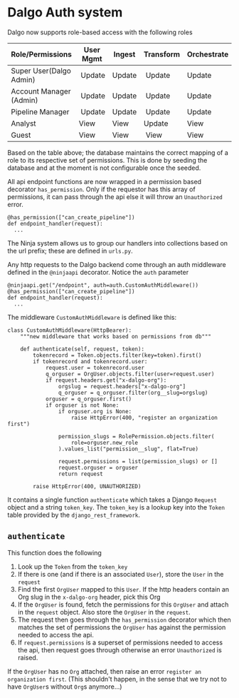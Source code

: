 # Dalgo Auth system

Dalgo now supports role-based access with the following roles

Role/Permissions | User Mgmt | Ingest | Transform | Orchestrate | Usage Dashboard | Analytics
-- | -- | -- | -- | -- | -- | --
Super User(Dalgo Admin) |  Update | Update |  Update | Update |  View |  Update
Account Manager (Admin) |  Update | Update |  Update | Update |  View |  Update
Pipeline Manager |  Update | Update |  Update | Update  |  View |  View
Analyst | View  | View  | Update | View  |  View | View
Guest | View  | View  | View | View | View  |  View

Based on the table above; the database maintains the correct mapping of a role to its respective set of permissions. This is done by seeding the database and at the moment is not configurable once the seeded.

All api endpoint functions are now wrapped in a permission based decorator `has_permission`. Only if the requestor has this array of permissions, it can pass through the api else it will throw an `Unauthorized` error. 
```
@has_permission(["can_create_pipeline"])
def endpoint_handler(request):
  ...
```
The Ninja system allows us to group our handlers into collections based on the url prefix; these are defined in `urls.py`.

Any http requests to the Dalgo backend come through an auth middleware defined in the `@ninjaapi` decorator. Notice the `auth` parameter

```
@ninjaapi.get("/endpoint", auth=auth.CustomAuthMiddleware())
@has_permission(["can_create_pipeline"])
def endpoint_handler(request):
  ...
```

The middleware `CustomAuthMiddleware` is defined like this:

```
class CustomAuthMiddleware(HttpBearer):
    """new middleware that works based on permissions from db"""

    def authenticate(self, request, token):
        tokenrecord = Token.objects.filter(key=token).first()
        if tokenrecord and tokenrecord.user:
            request.user = tokenrecord.user
            q_orguser = OrgUser.objects.filter(user=request.user)
            if request.headers.get("x-dalgo-org"):
                orgslug = request.headers["x-dalgo-org"]
                q_orguser = q_orguser.filter(org__slug=orgslug)
            orguser = q_orguser.first()
            if orguser is not None:
                if orguser.org is None:
                    raise HttpError(400, "register an organization first")

                permission_slugs = RolePermission.objects.filter(
                    role=orguser.new_role
                ).values_list("permission__slug", flat=True)

                request.permissions = list(permission_slugs) or []
                request.orguser = orguser
                return request

        raise HttpError(400, UNAUTHORIZED)
```

It contains a single function `authenticate` which takes a Django `Request` object and a string `token_key`. The `token_key` is a lookup key into the `Token` table provided by the `django_rest_framework`.

## `authenticate`

This function does the following

1. Look up the `Token` from the `token_key`
2. If there is one (and if there is an associated `User`), store the `User` in the `request`
3. Find the first `OrgUser` mapped to this `User`. If the http headers contain an Org slug in the `x-dalgo-org` header, pick this Org
4. If the `OrgUser` is found, fetch the permissions for this `OrgUser` and attach in the `request` object. Also store the `OrgUser` in the `request`.
5. The request then goes through the `has_permission` decorator which then matches the set of permissions the `OrgUser` has against the permission needed to access the api.
6. If `request.permissions` is a superset of permissions needed to access the api, then request goes through otherwise an error `Unauthorized` is raised. 

If the `OrgUser` has no `Org` attached, then raise an error `register an organization first`. 
(This shouldn't happen, in the sense that we try not to have `OrgUser`s without `Org`s anymore...)

